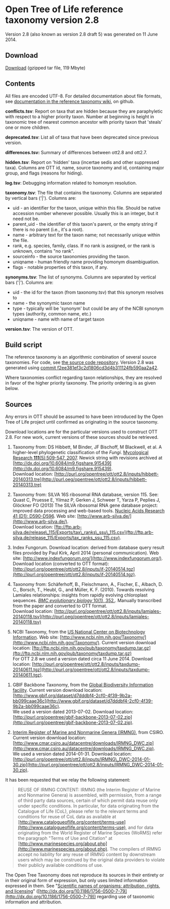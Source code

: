 # Open Tree of Life reference taxonomy version 2.8

Version 2.8 (also known as version 2.8 draft 5) was generated on 11 June 2014.

## Download

[Download](http://purl.org/ott/ott2.8/ott2.8.tgz) (gzipped tar file, 119 Mbyte) 

## Contents
All files are encoded UTF-8.  For detailed documentation about file formats, see [documentation in the reference taxonomy
wiki](https://github.com/OpenTreeOfLife/reference-taxonomy/wiki/Interim-taxonomy-file-format),
on github.

**conflicts.tsv**: Report on taxa that are hidden because they are paraphyletic with respect to a higher priority taxon.  Number at beginning is height in taxonomic tree of nearest common ancestor with priority taxon that 'steals' one or more children.

**deprecated.tsv**: List all of taxa that have been deprecated since previous version. 

**differences.tsv:** Summary of differences between ott2.8 and ott2.7.

**hidden.tsv**: Report on 'hidden' taxa (incertae sedis and other suppressed taxa). Columns are OTT id, name, source taxonomy and id, containing major group, and flags (reasons for hiding).

**log.tsv**: Debugging information related to homonym resolution.

**taxonomy.tsv**: The file that contains the taxonomy. Columns are separated by vertical bars ('|'). Columns are:

  * uid - an identifier for the taxon, unique within this file. Should be native accession number whenever possible. Usually this is an integer, but it need not be. 
  * parent_uid - the identifier of this taxon's parent, or the empty string if there is no parent (i.e., it's a root).
  * name - arbitrary text for the taxon name; not necessarily unique within the file.
  * rank, e.g. species, family, class. If no rank is assigned, or the rank is unknown, contains "no rank".
  * sourceinfo - the source taxonomies providing the taxon.
  * uniqname - human friendly name providing homonym disambiguation.
  * flags - notable properties of this taxon, if any.

**synonyms.tsv**: The list of synonyms. Columns are separated by vertical bars ('|'). Columns are:

* uid - the id for the taxon (from taxonomy.tsv) that this synonym resolves to
* name - the synonymic taxon name
* type - typically will be 'synonym' but could be any of the NCBI synonym types (authority, common name, etc.)
* uniqname - name with name of target taxon

**version.tsv**: The version of OTT.

## Build script

The reference taxonomy is an algorithmic combination of several
source taxonomies.  For code,
see <a href="https://github.com/OpenTreeOfLife/reference-taxonomy">the
source code repository</a>.
Version 2.8 was generated using 
[commit f2ee381ef3c2d1806cd3d4b311124fb590aa2a42](https://github.com/OpenTreeOfLife/reference-taxonomy/commit/f2ee381ef3c2d1806cd3d4b311124fb590aa2a42).

Where taxonomies conflict regarding taxon relationships, they are
resolved in favor of the higher priority taxonomy.  The priority
ordering is as given below.

## Sources

Any errors in OTT
should be assumed to have been introduced by the Open Tree of Life 
project until confirmed as originating in the source taxonomy.

Download locations are for the particular versions used to construct
OTT 2.8.  For new work, current versions of these sources should be
retrieved.

1.  Taxonomy from: 
    DS Hibbett, M Binder, JF Bischoff, M Blackwell, et al. 
    A higher-level phylogenetic classification of the <i>Fungi</i>.
    [Mycological Research</i> <b>111</b>(5):509-547, 2007](http://dx.doi.org/10.1016/j.mycres.2007.03.004).
    Newick string with revisions
    archived at [http://dx.doi.org/10.6084/m9.figshare.915439](http://dx.doi.org/10.6084/m9.figshare.915439).
    <br />
    Download location: [http://purl.org/opentree/ott/ott2.8/inputs/hibbett-20140313.tre](http://purl.oeg/opentree/ott/ott2.8/inputs/hibbett-20140313.tre)

1.  Taxonomy from: SILVA 16S ribosomal RNA database, version 115.
    See: Quast C, Pruesse E, Yilmaz P, Gerken J, Schweer T, Yarza P, Peplies J,
    Gl&ouml;ckner FO (2013) The SILVA ribosomal RNA gene database project:
    improved data processing and web-based tools. 
    [Nucleic Acids Research</i> 41 (D1): D590-D596](http://dx.doi.org/10.1093/nar/gks1219).
    Web site: [http://www.arb-silva.de/](http://www.arb-silva.de/).
    <br />
    Download location: [ftp://ftp.arb-silva.de/release\_115/Exports/tax\_ranks\_ssu\_115.csv](ftp://ftp.arb-silva.de/release_115/Exports/tax_ranks_ssu_115.csv).

1.  Index Fungorum.
    Download location: derived from database query result files provided by Paul
    Kirk, April 2014 (personal communication).
    Web site: [http://www.indexfungorum.org/](http://www.indexfungorum.org/).
    <br />
    Download location (converted to OTT format): [http://purl.org/opentree/ott/ott2.8/inputs/if-20140514.tgz](http://purl.org/opentree/ott/ott2.8/inputs/if-20140514.tgz).

1.  Taxonomy from:
    Sch&auml;ferhoff, B., Fleischmann, A., Fischer, E., Albach, D. C., Borsch,
    T., Heubl, G., and M&uuml;ller, K. F. (2010). Towards resolving Lamiales
    relationships: insights from rapidly evolving chloroplast
    sequences. 
    [<i>BMC evolutionary biology</i> 10(1), 352.](http://dx.doi.org/10.1186/1471-2148-10-352).
    Manually transcribed from the paper and converted to OTT format.
    <br />
    Download location: [http://purl.org/opentree/ott/ott2.8/inputs/lamiales-20140118.tsv](http://purl.oeg/opentree/ott/ott2.8/inputs/lamiales-20140118.tsv)

1.  NCBI Taxonomy, from the 
    [US National Center on Biotechnology Information](http://www.ncbi.nlm.nih.gov/).
    Web site: [http://www.ncbi.nlm.nih.gov/Taxonomy/](http://www.ncbi.nlm.nih.gov/Taxonomy/).
    Current version download location:
    [ftp://ftp.ncbi.nlm.nih.gov/pub/taxonomy/taxdump.tar.gz](ftp://ftp.ncbi.nlm.nih.gov/pub/taxonomy/taxdump.tar.gz)
    <br />
    For OTT 2.8 we used a version dated circa 11 June 2014.
    Download location: [http://purl.org/opentree/ott/ott2.8/inputs/taxdump-20140611.tgz](http://purl.org/opentree/ott/ott2.8/inputs/taxdump-20140611.tgz).
  </li>

1.  GBIF Backbone Taxonomy, from the 
    [Global Biodiversity Information facility](http://www.gbif.org/).
    Current version download location: 
    [http://www.gbif.org/dataset/d7dddbf4-2cf0-4f39-9b2a-bb099caae36c](http://www.gbif.org/dataset/d7dddbf4-2cf0-4f39-9b2a-bb099caae36c).
    <br />
    We used a version dated 2013-07-02.
    Download location: [http://purl.org/opentree/gbif-backbone-2013-07-02.zip](http://purl.org/opentree/gbif-backbone-2013-07-02.zip).

1.  [Interim Register of Marine and Nonmarine Genera (IRMNG)](http://www.obis.org.au/irmng/), from CSIRO.
    Current version download location:
    [http://www.cmar.csiro.au/datacentre/downloads/IRMNG_DWC.zip](http://www.cmar.csiro.au/datacentre/downloads/IRMNG_DWC.zip).
    <br />
    We used a version dated 2014-01-31.  Download location:
    [http://purl.org/opentree/ott/ott2.8/inputs/IRMNG\_DWC-2014-01-30.zip](http://purl.org/opentree/ott/ott2.8/inputs/IRMNG_DWC-2014-01-30.zip).
 
It has been requested that we relay the following statement:

> REUSE OF IRMNG CONTENT:
> IRMNG (the Interim Register of Marine and Nonmarine Genera) is assembled, with permission, from a range of third party data sources, certain of which permit data reuse only under specific conditions. In particular, for data originating from the Catalogue of Life (CoL), please refer to the relevant terms and conditions for reuse of CoL data as available at [http://www.catalogueoflife.org/content/terms-use](http://www.catalogueoflife.org/content/terms-use), and for data originating from the World Register of Marine Species (WoRMS) refer the paragraph "Terms of Use and Citation" at [http://www.marinespecies.org/about.php](http://www.marinespecies.org/about.php). The compilers of IRMNG accept no liability for any reuse of IRMNG content by downstream users which may be construed by the original data providers to violate their publicly available conditions of use.

The Open Tree Taxonomy does not reproduce its sources in their
entirety or in their original form of expression, but only uses
limited information expressed in them. See "[Scientific names of
organisms: attribution, rights, and licensing](http://dx.doi.org/10.1186/1756-0500-7-79)" ([http://dx.doi.org/10.1186/1756-0500-7-79](http://dx.doi.org/10.1186/1756-0500-7-79))
regarding use of taxonomic information and attribution.
